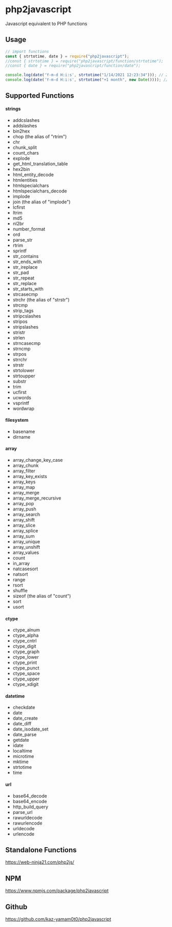 # php2javascript
Javascript equivalent to PHP functions

## Usage

```javascript
// import functions
const { strtotime, date } = require("php2javascript");
//const { strtotime } = require("php2javascript/function/strtotime");
//const { date } = require("php2javascript/function/date");

console.log(date('Y-m-d H:i:s', strtotime("1/14/2021 12:23:34"))); // 2021-01-14 12:23:34
console.log(date('Y-m-d H:i:s', strtotime("+1 month", new Date()))); // 2022-02-14 12:20:49
```

## Supported Functions

#### strings

* addcslashes
* addslashes
* bin2hex
* chop (the alias of "rtrim")
* chr
* chunk_split
* count_chars
* explode
* get_html_translation_table
* hex2bin
* html_entity_decode
* htmlentities
* htmlspecialchars
* htmlspecialchars_decode
* implode
* join (the alias of "implode")
* lcfirst
* ltrim
* md5
* nl2br
* number_format
* ord
* parse_str
* rtrim
* sprintf
* str_contains
* str_ends_with
* str_ireplace
* str_pad
* str_repeat
* str_replace
* str_starts_with
* strcasecmp
* strchr (the alias of "strstr")
* strcmp
* strip_tags
* stripcslashes
* stripos
* stripslashes
* stristr
* strlen
* strncasecmp
* strncmp
* strpos
* strrchr
* strstr
* strtolower
* strtoupper
* substr
* trim
* ucfirst
* ucwords
* vsprintf
* wordwrap

#### filesystem

* basename
* dirname

#### array

* array_change_key_case
* array_chunk
* array_filter
* array_key_exists
* array_keys
* array_map
* array_merge
* array_merge_recursive
* array_pop
* array_push
* array_search
* array_shift
* array_slice
* array_splice
* array_sum
* array_unique
* array_unshift
* array_values
* count
* in_array
* natcasesort
* natsort
* range
* rsort
* shuffle
* sizeof (the alias of "count")
* sort
* usort

#### ctype

* ctype_alnum
* ctype_alpha
* ctype_cntrl
* ctype_digit
* ctype_graph
* ctype_lower
* ctype_print
* ctype_punct
* ctype_space
* ctype_upper
* ctype_xdigit

#### datetime

* checkdate
* date
* date_create
* date_diff
* date_isodate_set
* date_parse
* getdate
* idate
* localtime
* microtime
* mktime
* strtotime
* time

#### url

* base64_decode
* base64_encode
* http_build_query
* parse_url
* rawurldecode
* rawurlencode
* urldecode
* urlencode

## Standalone Functions

https://web-ninja21.com/php2js/

## NPM

https://www.npmjs.com/package/php2javascript

## Github

https://github.com/kaz-yamam0t0/php2javascript
